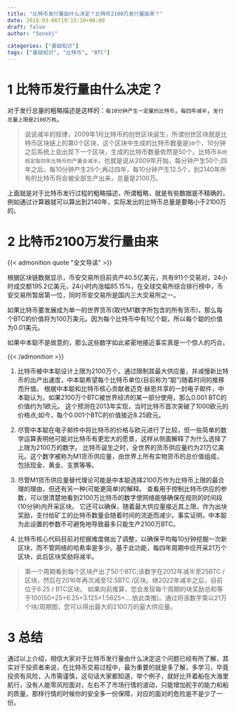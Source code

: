 ```yaml
---
title: "比特币发行量由什么决定？比特币2100万发行量由来？"
date: 2018-03-06T19:15:10+08:00
draft: false
author: "5oneXj"

categories: ["基础知识"]
tags: ["基础知识", "比特币", "BTC"]
---
```


# 1 比特币发行量由什么决定？
对于发行总量的粗略描述是这样的：`每10分钟产生一定量的比特币`，`每四年减半`，`发行总量上限是2100万枚`。

> 说说减半的规律，2009年1月比特币的创世区块诞生，所谓创世区块就是比特币区块链上的第0个区块，这个区块中生成的比特币数量是`50`个，10分钟之后系统上会出现下一个区块，生成的比特币数量依然是50个。比特币`系统规定每四年比特币的产量会减半`，也就是说从2009年开始，每分钟产生50个;四年之后，每10分钟产生25个;再过四年，每10分钟产生12.5个，到2140年所有的比特币将会被全部生产出来，总量是2100万。

上面就是对于比特币发行过程的粗略描述，所谓粗略，就是有些数据是不精确的，例如通过计算器就可以算出到2140年，实际发出的比特币总量是要略小于2100万的。

# 2 比特币2100万发行量由来
{{< admonition quote "全文导读" >}}

根据区块链数据显示，币安交易所目前资产40.5亿美元，共有911个交易对，24小时成交额195.2亿美元，24小时内涨幅85.15%，在全球交易所综合排行榜中，币安交易所暂居第一位，同时币安交易所是国内三大交易所之一。

如果比特币要发展成为单一的世界货币(取代M1数字所包含的所有货币)，那么每个BTC的价值将为100万美元。因为每个比特币中有1亿个聪，所以每个聪的价值为0.01美元。

如果中本聪不是故意的，那么这些数字如此紧密地接近事实真是一个惊人的巧合。

{{< /admonition >}}

1. 比特币被中本聪设计上限为2100万个。通过限制其最大供应量，并减慢新比特币的出产出速度，中本聪希望每个比特币单位(目前称为“聪”)随着时间的推移而升值。
根据中本聪和比特币核心贡献者迈克·赫恩共享的一封电子邮件，中本聪认为，如果2100万个BTC被世界经济的某一部分使用，那么0.001 BTC的价值约为1欧元。
这个预测在2013年实现，当时比特币首次突破了1000欧元的价格点;如今，每个0.001个BTC的价值接近8.25欧元。

2. 尽管中本聪在电子邮件中将比特币的价格与欧元进行了比较，但一些简单的数学运算表明他可能对比特币有更宏大的愿景，这样从侧面解释了为什么选择了上限为2100万的数字。
比特币诞生之时，全世界的货币供应量约为21万亿美元。这个数字被称为M1货币供应量，由世界上所有实物货币的总价值组成，包括现金、黄金、支票等等。

3. 尽管M1货币供应量替代理论可能是中本聪选择2100万作为比特币上限的最合理的理由，但还有另一种(可能更简单)的解释。
查看用于控制比特币供应的参数，可以很清楚地看到2100万比特币的数字使网络能够确保在规则的时间段(10分钟)内开采区块。
它还可以确保，随着最大供应量接近其上限，作为出块奖励，支付给矿工的比特币数量会随着时间的流逝而减少。事实证明，中本聪为此设置的参数不可避免地导致最多只能生产2100万BTC。

4. 比特币核心代码目前对挖掘难度做出了调整，以确保平均每10分钟挖掘一次新区块，而不管网络的哈希率是多少。基于此功能，每四年周期中应开采21万个区块，此后区块奖励将减半。

> 第一个周期看到每个区块产出了50个BTC;该数字在2012年减半至25BTC /区块，然后在2016年再次减至12.5BTC /区块。继2022年减半之后，目前位于6.25 / BTC区块。
如果向前推算，您会发现每个周期的块奖励总和等于100(50+25+6.25+3.125+1.5625+….依此类推)。通过将该数字乘以21万个块/周期图，您可以得出最大的2100万的最大供应量。

# 3 总结
通过以上介绍，相信大家对于比特币发行量由什么决定这个问题已经有所了解，其实对于投资者来说，在比特币交易过程中，最为重要的就是多了解，多学习，毕竟投资有风险，入市需谨慎，这句话大家都知道，举个例子，就好比开着船在大海里航行，没有人能零风险面对，左右不了市场行情的波动，只能增加舵手的能力和船的质量，那样行情的时候你的安全多一份保障，对应的面对的危险是不是少了一份。